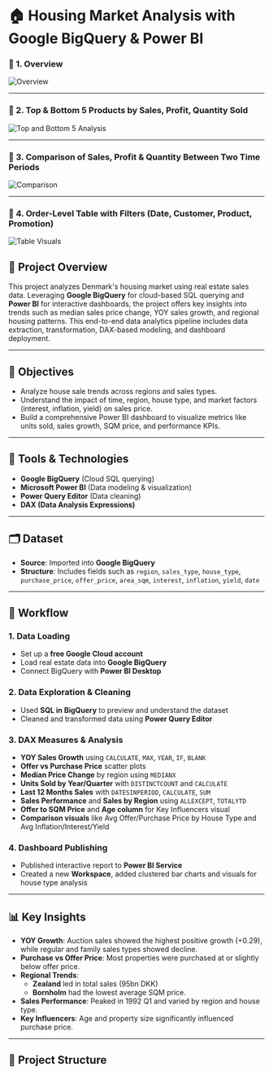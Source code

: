 # 🏠 Housing Market Analysis with Google BigQuery & Power BI

### 🔹 1. Overview  
![Overview](./assets/Dashboards/Overview.png)

---

### 🔹 2. Top & Bottom 5 Products by Sales, Profit, Quantity Sold  
![Top and Bottom 5 Analysis](./assets/Dashboards/Top%20and%20Bottom%205%20Sales%20Profit%20Quantity%20Analysis.png)

---

### 🔹 3. Comparison of Sales, Profit & Quantity Between Two Time Periods  
![Comparison](./assets/Dashboards/Comparison%20Sales%20Profit%20Qunality.png)

---

### 🔹 4. Order-Level Table with Filters (Date, Customer, Product, Promotion)  
![Table Visuals](./assets/Dashboards/Table%20Visuals.png)

## 📌 Project Overview
This project analyzes Denmark's housing market using real estate sales data. Leveraging **Google BigQuery** for cloud-based SQL querying and **Power BI** for interactive dashboards, the project offers key insights into trends such as median sales price change, YOY sales growth, and regional housing patterns. This end-to-end data analytics pipeline includes data extraction, transformation, DAX-based modeling, and dashboard deployment.

---

## 🎯 Objectives
- Analyze house sale trends across regions and sales types.
- Understand the impact of time, region, house type, and market factors (interest, inflation, yield) on sales price.
- Build a comprehensive Power BI dashboard to visualize metrics like units sold, sales growth, SQM price, and performance KPIs.

---

## 🧰 Tools & Technologies
- **Google BigQuery** (Cloud SQL querying)
- **Microsoft Power BI** (Data modeling & visualization)
- **Power Query Editor** (Data cleaning)
- **DAX (Data Analysis Expressions)**

---

## 🗂️ Dataset
- **Source**: Imported into **Google BigQuery**
- **Structure**: Includes fields such as `region`, `sales_type`, `house_type`, `purchase_price`, `offer_price`, `area_sqm`, `interest`, `inflation`, `yield`, `date`

---

## 🔄 Workflow

### 1. Data Loading
- Set up a **free Google Cloud account**
- Load real estate data into **Google BigQuery**
- Connect BigQuery with **Power BI Desktop**

### 2. Data Exploration & Cleaning
- Used **SQL in BigQuery** to preview and understand the dataset
- Cleaned and transformed data using **Power Query Editor**

### 3. DAX Measures & Analysis
- **YOY Sales Growth** using `CALCULATE`, `MAX`, `YEAR`, `IF`, `BLANK`
- **Offer vs Purchase Price** scatter plots
- **Median Price Change** by region using `MEDIANX`
- **Units Sold by Year/Quarter** with `DISTINCTCOUNT` and `CALCULATE`
- **Last 12 Months Sales** with `DATESINPERIOD`, `CALCULATE`, `SUM`
- **Sales Performance** and **Sales by Region** using `ALLEXCEPT`, `TOTALYTD`
- **Offer to SQM Price** and **Age column** for Key Influencers visual
- **Comparison visuals** like Avg Offer/Purchase Price by House Type and Avg Inflation/Interest/Yield

### 4. Dashboard Publishing
- Published interactive report to **Power BI Service**
- Created a new **Workspace**, added clustered bar charts and visuals for house type analysis

---

## 📊 Key Insights

- **YOY Growth**: Auction sales showed the highest positive growth (+0.29), while regular and family sales types showed decline.
- **Purchase vs Offer Price**: Most properties were purchased at or slightly below offer price.
- **Regional Trends**:
  - **Zealand** led in total sales (95bn DKK)
  - **Bornholm** had the lowest average SQM price.
- **Sales Performance**: Peaked in 1992 Q1 and varied by region and house type.
- **Key Influencers**: Age and property size significantly influenced purchase price.

---

## 📁 Project Structure
